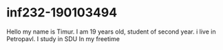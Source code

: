 # inf232-190103494
Hello my name is Timur. I am 19 years old, student of second year.
i live in Petropavl. 
I study in SDU
In my freetime
